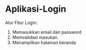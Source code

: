 # Aplikasi-Login

Alur Fitur Login:
1. Memasukkan email dan password
2. Memvalidasi masukan.
3. Menampilkan halaman beranda
